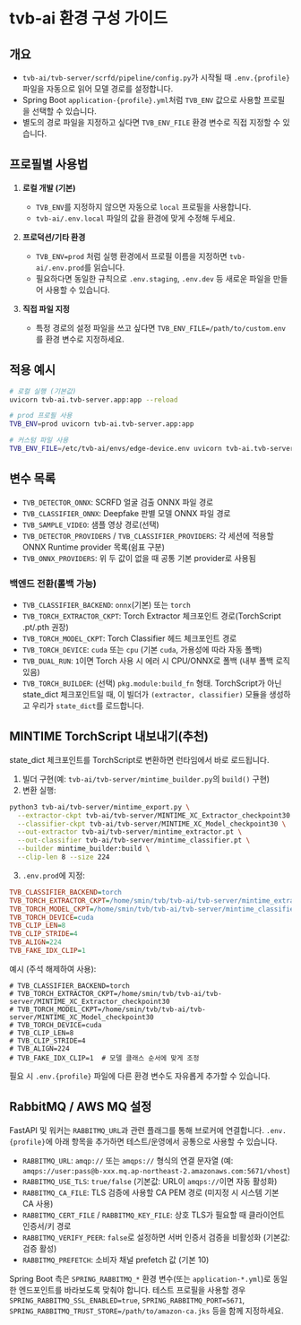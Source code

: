 # tvb-ai 환경 구성 가이드

## 개요
- `tvb-ai/tvb-server/scrfd/pipeline/config.py`가 시작될 때 `.env.{profile}` 파일을 자동으로 읽어 모델 경로를 설정합니다.
- Spring Boot `application-{profile}.yml`처럼 `TVB_ENV` 값으로 사용할 프로필을 선택할 수 있습니다.
- 별도의 경로 파일을 지정하고 싶다면 `TVB_ENV_FILE` 환경 변수로 직접 지정할 수 있습니다.

## 프로필별 사용법
1. **로컬 개발 (기본)**  
   - `TVB_ENV`를 지정하지 않으면 자동으로 `local` 프로필을 사용합니다.  
   - `tvb-ai/.env.local` 파일의 값을 환경에 맞게 수정해 두세요.

2. **프로덕션/기타 환경**  
   - `TVB_ENV=prod` 처럼 실행 환경에서 프로필 이름을 지정하면 `tvb-ai/.env.prod`를 읽습니다.  
   - 필요하다면 동일한 규칙으로 `.env.staging`, `.env.dev` 등 새로운 파일을 만들어 사용할 수 있습니다.

3. **직접 파일 지정**  
   - 특정 경로의 설정 파일을 쓰고 싶다면 `TVB_ENV_FILE=/path/to/custom.env` 를 환경 변수로 지정하세요.

## 적용 예시
```bash
# 로컬 실행 (기본값)
uvicorn tvb-ai.tvb-server.app:app --reload

# prod 프로필 사용
TVB_ENV=prod uvicorn tvb-ai.tvb-server.app:app

# 커스텀 파일 사용
TVB_ENV_FILE=/etc/tvb-ai/envs/edge-device.env uvicorn tvb-ai.tvb-server.app:app
```

## 변수 목록
- `TVB_DETECTOR_ONNX`: SCRFD 얼굴 검출 ONNX 파일 경로
- `TVB_CLASSIFIER_ONNX`: Deepfake 판별 모델 ONNX 파일 경로
- `TVB_SAMPLE_VIDEO`: 샘플 영상 경로(선택)
- `TVB_DETECTOR_PROVIDERS` / `TVB_CLASSIFIER_PROVIDERS`: 각 세션에 적용할 ONNX Runtime provider 목록(쉼표 구분)
- `TVB_ONNX_PROVIDERS`: 위 두 값이 없을 때 공통 기본 provider로 사용됨

### 백엔드 전환(롤백 가능)
- `TVB_CLASSIFIER_BACKEND`: `onnx`(기본) 또는 `torch`
- `TVB_TORCH_EXTRACTOR_CKPT`: Torch Extractor 체크포인트 경로(TorchScript .pt/.pth 권장)
- `TVB_TORCH_MODEL_CKPT`: Torch Classifier 헤드 체크포인트 경로
- `TVB_TORCH_DEVICE`: `cuda` 또는 `cpu` (기본 `cuda`, 가용성에 따라 자동 폴백)
- `TVB_DUAL_RUN`: `1`이면 Torch 사용 시 에러 시 CPU/ONNX로 폴백 (내부 폴백 로직 있음)
- `TVB_TORCH_BUILDER`: (선택) `pkg.module:build_fn` 형태. TorchScript가 아닌 state_dict 체크포인트일 때, 이 빌더가 `(extractor, classifier)` 모듈을 생성하고 우리가 `state_dict`를 로드합니다.

## MINTIME TorchScript 내보내기(추천)
state_dict 체크포인트를 TorchScript로 변환하면 런타임에서 바로 로드됩니다.

1) 빌더 구현(예: `tvb-ai/tvb-server/mintime_builder.py`의 `build()` 구현)
2) 변환 실행:
```bash
python3 tvb-ai/tvb-server/mintime_export.py \
  --extractor-ckpt tvb-ai/tvb-server/MINTIME_XC_Extractor_checkpoint30 \
  --classifier-ckpt tvb-ai/tvb-server/MINTIME_XC_Model_checkpoint30 \
  --out-extractor tvb-ai/tvb-server/mintime_extractor.pt \
  --out-classifier tvb-ai/tvb-server/mintime_classifier.pt \
  --builder mintime_builder:build \
  --clip-len 8 --size 224
```
3) `.env.prod`에 지정:
```ini
TVB_CLASSIFIER_BACKEND=torch
TVB_TORCH_EXTRACTOR_CKPT=/home/smin/tvb/tvb-ai/tvb-server/mintime_extractor.pt
TVB_TORCH_MODEL_CKPT=/home/smin/tvb/tvb-ai/tvb-server/mintime_classifier.pt
TVB_TORCH_DEVICE=cuda
TVB_CLIP_LEN=8
TVB_CLIP_STRIDE=4
TVB_ALIGN=224
TVB_FAKE_IDX_CLIP=1
```

예시 (주석 해제하여 사용):
```
# TVB_CLASSIFIER_BACKEND=torch
# TVB_TORCH_EXTRACTOR_CKPT=/home/smin/tvb/tvb-ai/tvb-server/MINTIME_XC_Extractor_checkpoint30
# TVB_TORCH_MODEL_CKPT=/home/smin/tvb/tvb-ai/tvb-server/MINTIME_XC_Model_checkpoint30
# TVB_TORCH_DEVICE=cuda
# TVB_CLIP_LEN=8
# TVB_CLIP_STRIDE=4
# TVB_ALIGN=224
# TVB_FAKE_IDX_CLIP=1  # 모델 클래스 순서에 맞게 조정
```

필요 시 `.env.{profile}` 파일에 다른 환경 변수도 자유롭게 추가할 수 있습니다.

## RabbitMQ / AWS MQ 설정
FastAPI 및 워커는 `RABBITMQ_URL`과 관련 플래그를 통해 브로커에 연결합니다. `.env.{profile}`에 아래 항목을 추가하면 테스트/운영에서 공통으로 사용할 수 있습니다.

- `RABBITMQ_URL`: `amqp://` 또는 `amqps://` 형식의 연결 문자열 (예: `amqps://user:pass@b-xxx.mq.ap-northeast-2.amazonaws.com:5671/vhost`)
- `RABBITMQ_USE_TLS`: `true/false` (기본값: URL이 `amqps://`이면 자동 활성화)
- `RABBITMQ_CA_FILE`: TLS 검증에 사용할 CA PEM 경로 (미지정 시 시스템 기본 CA 사용)
- `RABBITMQ_CERT_FILE` / `RABBITMQ_KEY_FILE`: 상호 TLS가 필요할 때 클라이언트 인증서/키 경로
- `RABBITMQ_VERIFY_PEER`: `false`로 설정하면 서버 인증서 검증을 비활성화 (기본값: 검증 활성)
- `RABBITMQ_PREFETCH`: 소비자 채널 prefetch 값 (기본 10)

Spring Boot 측은 `SPRING_RABBITMQ_*` 환경 변수(또는 `application-*.yml`)로 동일한 엔드포인트를 바라보도록 맞춰야 합니다. 테스트 프로필을 사용할 경우 `SPRING_RABBITMQ_SSL_ENABLED=true`, `SPRING_RABBITMQ_PORT=5671`, `SPRING_RABBITMQ_TRUST_STORE=/path/to/amazon-ca.jks` 등을 함께 지정하세요.
